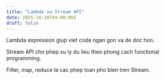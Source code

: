 ```yaml
---
title: "Lambda va Stream API"
date: 2025-10-10T04:00:00Z
draft: false
---
```


Lambda expression giup viet code ngan gon va de doc hon.

Stream API cho phep xu ly du lieu theo phong cach functional programming.

Filter, map, reduce la cac phep toan pho bien tren Stream.
